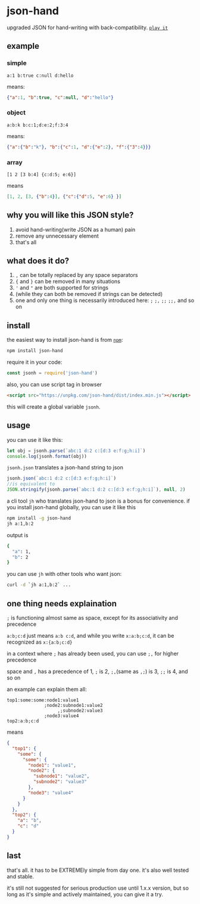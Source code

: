 # json-hand
upgraded JSON for hand-writing with back-compatibility. [`play it`](https://unpkg.com/json-hand/example/index.html)

## example
### simple
```text
a:1 b:true c:null d:hello
```
means:
```json
{"a":1, "b":true, "c":null, "d":"hello"}
```

### object
```text
a:b:k b:c:1;d:e:2;f:3:4
```
means:
```json
{"a":{"b":"k"}, "b":{"c":1, "d":{"e":2}, "f":{"3":4}}}
```

### array
```text
[1 2 [3 b:4] {c:d:5; e:6}]
```
means
```json
[1, 2, [3, {"b":4}], {"c":{"d":5, "e":6} }]
```

## why you will like this JSON style?
1. avoid hand-writing(write JSON as a human) pain
2. remove any unnecessary element
3. that's all

## what does it do?
1. `,` can be totally replaced by any space separators
2. `{` and `}` can be removed in many situations
3. `'` and `"` are both supported for strings
4. (while they can both be removed if strings can be detected) 
5. one and only one thing is necessarily introduced here: `;` `;,` `;;` `;;,` and so on 

## install

the easiest way to install json-hand is from [`npm`](https://www.npmjs.com/):

```sh
npm install json-hand
```
require it in your code:
```javascript
const jsonh = require('json-hand')
```
also, you can use script tag in browser

```html
<script src="https://unpkg.com/json-hand/dist/index.min.js"></script>
```

this will create a global variable `jsonh`.

## usage
you can use it like this:

```javascript
let obj = jsonh.parse(`abc:1 d:2 c:[d:3 e:f:g;h:i]`)
console.log(jsonh.format(obj))
```

`jsonh.json` translates a json-hand string to json
```javascript
jsonh.json(`abc:1 d:2 c:[d:3 e:f:g;h:i]`)
//is equivalent to
JSON.stringify(jsonh.parse(`abc:1 d:2 c:[d:3 e:f:g;h:i]`), null, 2)
```

a cli tool `jh` who translates json-hand to json is a bonus for convenience. if you install json-hand globally, you can
 use it like this
```sh
npm install -g json-hand
jh a:1,b:2
```
output is
```sh 
{
  "a": 1,
  "b": 2
}
```
you can use `jh` with other tools who want json:
```sh
curl -d `jh a:1,b:2` ...
```

## one thing needs explaination

`;` is functioning almost same as space, except for its associativity and precedence

`a:b;c:d` just means `a:b c:d`, and while you write `x:a:b;c:d`, it can be recognized as `x:{a:b;c:d}`

in a context where `;` has already been used, you can use `;,` for higher precedence

space and `,` has a precedence of 1, `;` is 2, `;,`(same as `,;`) is 3, `;;` is 4, and so on

an example can explain them all:

```text
top1:some:some:node1:value1
              ;node2:subnode1:value2
                   ,;subnode2:value3
              ;node3:value4
top2:a:b;c:d
```
means

```json
{
  "top1": {
    "some": {
      "some": {
        "node1": "value1",
        "node2": {
          "subnode1": "value2",
          "subnode2": "value3"
        },
        "node3": "value4"
      }
    }
  },
  "top2": {
    "a": "b",
    "c": "d"
  }
}
```

## last
that's all. it has to be EXTREMEly simple from day one. it's also well tested and stable.

it's still not suggested for serious production use until 1.x.x version, but so long as it's simple and actively 
maintained, you can give it a try.
